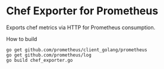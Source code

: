 # Chef Exporter for Prometheus
Exports chef metrics via HTTP for Prometheus consumption.

How to build
```
go get github.com/prometheus/client_golang/prometheus
go get github.com/prometheus/log
go build chef_exporter.go
```
